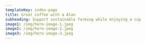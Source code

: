 ```yaml
---
templateKey: index-page
title: Great coffee with a Alan
subheading: Support sustainable farming while enjoying a cup
image1: /img/hero-image-1.jpeg
image2: /img/hero-image-2.jpeg
image3: /img/hero-image-3.jpeg
---
```

